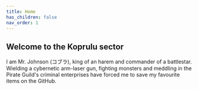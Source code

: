 ```yaml
---
title: Home
has_children: false
nav_order: 1
---
```


## Welcome to the Koprulu sector

I am Mr. Johnson (コブラ), king of an harem and commander of a battlestar.
Wielding a cybernetic arm-laser gun, fighting monsters and meddling in the Pirate Guild's criminal enterprises have forced me to save my favourite items on the GitHub.

